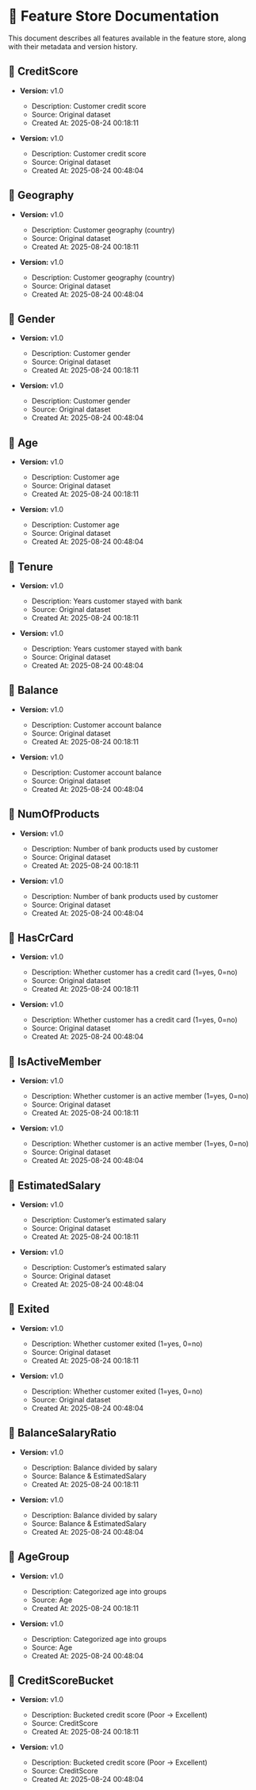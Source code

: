 # 📘 Feature Store Documentation

This document describes all features available in the feature store, along with their metadata and version history.

## 🔹 CreditScore
- **Version:** v1.0
  - Description: Customer credit score
  - Source: Original dataset
  - Created At: 2025-08-24 00:18:11

- **Version:** v1.0
  - Description: Customer credit score
  - Source: Original dataset
  - Created At: 2025-08-24 00:48:04

## 🔹 Geography
- **Version:** v1.0
  - Description: Customer geography (country)
  - Source: Original dataset
  - Created At: 2025-08-24 00:18:11

- **Version:** v1.0
  - Description: Customer geography (country)
  - Source: Original dataset
  - Created At: 2025-08-24 00:48:04

## 🔹 Gender
- **Version:** v1.0
  - Description: Customer gender
  - Source: Original dataset
  - Created At: 2025-08-24 00:18:11

- **Version:** v1.0
  - Description: Customer gender
  - Source: Original dataset
  - Created At: 2025-08-24 00:48:04

## 🔹 Age
- **Version:** v1.0
  - Description: Customer age
  - Source: Original dataset
  - Created At: 2025-08-24 00:18:11

- **Version:** v1.0
  - Description: Customer age
  - Source: Original dataset
  - Created At: 2025-08-24 00:48:04

## 🔹 Tenure
- **Version:** v1.0
  - Description: Years customer stayed with bank
  - Source: Original dataset
  - Created At: 2025-08-24 00:18:11

- **Version:** v1.0
  - Description: Years customer stayed with bank
  - Source: Original dataset
  - Created At: 2025-08-24 00:48:04

## 🔹 Balance
- **Version:** v1.0
  - Description: Customer account balance
  - Source: Original dataset
  - Created At: 2025-08-24 00:18:11

- **Version:** v1.0
  - Description: Customer account balance
  - Source: Original dataset
  - Created At: 2025-08-24 00:48:04

## 🔹 NumOfProducts
- **Version:** v1.0
  - Description: Number of bank products used by customer
  - Source: Original dataset
  - Created At: 2025-08-24 00:18:11

- **Version:** v1.0
  - Description: Number of bank products used by customer
  - Source: Original dataset
  - Created At: 2025-08-24 00:48:04

## 🔹 HasCrCard
- **Version:** v1.0
  - Description: Whether customer has a credit card (1=yes, 0=no)
  - Source: Original dataset
  - Created At: 2025-08-24 00:18:11

- **Version:** v1.0
  - Description: Whether customer has a credit card (1=yes, 0=no)
  - Source: Original dataset
  - Created At: 2025-08-24 00:48:04

## 🔹 IsActiveMember
- **Version:** v1.0
  - Description: Whether customer is an active member (1=yes, 0=no)
  - Source: Original dataset
  - Created At: 2025-08-24 00:18:11

- **Version:** v1.0
  - Description: Whether customer is an active member (1=yes, 0=no)
  - Source: Original dataset
  - Created At: 2025-08-24 00:48:04

## 🔹 EstimatedSalary
- **Version:** v1.0
  - Description: Customer’s estimated salary
  - Source: Original dataset
  - Created At: 2025-08-24 00:18:11

- **Version:** v1.0
  - Description: Customer’s estimated salary
  - Source: Original dataset
  - Created At: 2025-08-24 00:48:04

## 🔹 Exited
- **Version:** v1.0
  - Description: Whether customer exited (1=yes, 0=no)
  - Source: Original dataset
  - Created At: 2025-08-24 00:18:11

- **Version:** v1.0
  - Description: Whether customer exited (1=yes, 0=no)
  - Source: Original dataset
  - Created At: 2025-08-24 00:48:04

## 🔹 BalanceSalaryRatio
- **Version:** v1.0
  - Description: Balance divided by salary
  - Source: Balance & EstimatedSalary
  - Created At: 2025-08-24 00:18:11

- **Version:** v1.0
  - Description: Balance divided by salary
  - Source: Balance & EstimatedSalary
  - Created At: 2025-08-24 00:48:04

## 🔹 AgeGroup
- **Version:** v1.0
  - Description: Categorized age into groups
  - Source: Age
  - Created At: 2025-08-24 00:18:11

- **Version:** v1.0
  - Description: Categorized age into groups
  - Source: Age
  - Created At: 2025-08-24 00:48:04

## 🔹 CreditScoreBucket
- **Version:** v1.0
  - Description: Bucketed credit score (Poor → Excellent)
  - Source: CreditScore
  - Created At: 2025-08-24 00:18:11

- **Version:** v1.0
  - Description: Bucketed credit score (Poor → Excellent)
  - Source: CreditScore
  - Created At: 2025-08-24 00:48:04


